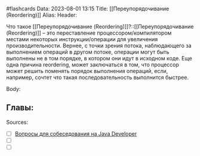 #flashcards
Data: 2023-08-01 13:15
Title: [[Переупорядочивание (Reordering)]]
Alias:
Header:

Что такое [[Переупорядочивание (Reordering)]]?::[[Переупорядочивание (Reordering)]] – это переставление процессором/компилятором местами некоторых инструкции/операции для увеличения производительности. Вернее, с точки зрения потока, наблюдающего за выполнением операций в другом потоке, операции могут быть выполнены не в том порядке, в котором они идут в исходном коде. Еще одна причина reordering, может заключаться в том, что процессор может решить поменять порядок выполнения операций, если, например, сочтет что такая последовательность выполнится быстрее.
<!--SR:!2023-10-27,10,170-->



Body:




Главы:
-


Sources:
- [ ] [Вопросы для собеседования на Java Developer](https://github.com/enhorse/java-interview/blob/master/README.md#%D0%9E%D0%9E%D0%9F)
- [ ] []()
- [ ] []()
